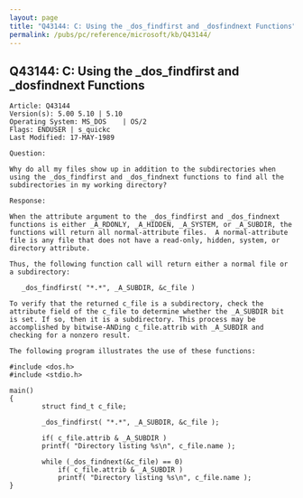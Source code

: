```yaml
---
layout: page
title: "Q43144: C: Using the _dos_findfirst and _dosfindnext Functions"
permalink: /pubs/pc/reference/microsoft/kb/Q43144/
---
```


## Q43144: C: Using the _dos_findfirst and _dosfindnext Functions

	Article: Q43144
	Version(s): 5.00 5.10 | 5.10
	Operating System: MS_DOS    | OS/2
	Flags: ENDUSER | s_quickc
	Last Modified: 17-MAY-1989
	
	Question:
	
	Why do all my files show up in addition to the subdirectories when
	using the _dos_findfirst and _dos_findnext functions to find all the
	subdirectories in my working directory?
	
	Response:
	
	When the attribute argument to the _dos_findfirst and _dos_findnext
	functions is either _A_RDONLY, _A_HIDDEN, _A_SYSTEM, or _A_SUBDIR, the
	functions will return all normal-attribute files.  A normal-attribute
	file is any file that does not have a read-only, hidden, system, or
	directory attribute.
	
	Thus, the following function call will return either a normal file or
	a subdirectory:
	
	   _dos_findfirst( "*.*", _A_SUBDIR, &c_file )
	
	To verify that the returned c_file is a subdirectory, check the
	attribute field of the c_file to determine whether the _A_SUBDIR bit
	is set. If so, then it is a subdirectory. This process may be
	accomplished by bitwise-ANDing c_file.attrib with _A_SUBDIR and
	checking for a nonzero result.
	
	The following program illustrates the use of these functions:
	
	#include <dos.h>
	#include <stdio.h>
	
	main()
	{
	        struct find_t c_file;
	
	        _dos_findfirst( "*.*", _A_SUBDIR, &c_file );
	
	        if( c_file.attrib & _A_SUBDIR )
	        printf( "Directory listing %s\n", c_file.name );
	
	        while (_dos_findnext(&c_file) == 0)
	            if( c_file.attrib & _A_SUBDIR )
	            printf( "Directory listing %s\n", c_file.name );
	}
